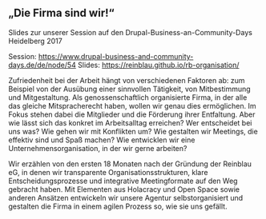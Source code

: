 ## „Die Firma sind wir!“

Slides zur unserer Session auf den Drupal-Business-an-Community-Days Heidelberg 2017

Session: https://www.drupal-business-and-community-days.de/de/node/54
Slides: https://reinblau.github.io/rb-organisation/


Zufriedenheit bei der Arbeit hängt von verschiedenen Faktoren ab: zum Beispiel von der Ausübung einer sinnvollen Tätigkeit, von Mitbestimmung und Mitgestaltung. Als genossenschaftlich organisierte Firma, in der alle das gleiche Mitspracherecht haben, wollen wir genau dies ermöglichen. Im Fokus stehen dabei die Mitglieder und die Förderung ihrer Entfaltung. Aber wie lässt sich das konkret im Arbeitsalltag erreichen? Wer entscheidet bei uns was? Wie gehen wir mit Konflikten um? Wie gestalten wir Meetings, die effektiv sind und Spaß machen? Wie entwicklen wir eine Unternehmensorganisation, in der wir gerne arbeiten?

Wir erzählen von den ersten 18 Monaten nach der Gründung der Reinblau eG, in denen wir transparente Organisationsstrukturen, klare Entscheidungsprozesse und integrative Meetingformate auf den Weg gebracht haben. Mit Elementen aus Holacracy und Open Space sowie anderen Ansätzen entwickeln wir unsere Agentur selbstorganisiert und gestalten die Firma in einem agilen Prozess so, wie sie uns gefällt.